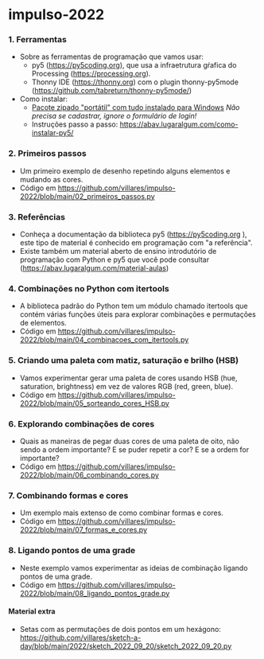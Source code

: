 # impulso-2022

### 1. Ferramentas

- Sobre as ferramentas de programação que vamos usar:
    - py5 (https://py5coding.org), que usa a infraetrutura gŕafica do Processing (https://processing.org).
    - Thonny IDE (https://thonny.org) com o plugin thonny-py5mode (https://github.com/tabreturn/thonny-py5mode/)
- Como instalar:
    - [Pacote zipado "portátil" com tudo instalado para Windows](https://www.dropbox.com/s/3ue4cx3yf372teg/thonny-4-with-py5-windows-portable.zip) *Não precisa se cadastrar, ignore o formulário de login!*
    - Instruções passo a passo: https://abav.lugaralgum.com/como-instalar-py5/ 

### 2. Primeiros passos

- Um primeiro exemplo de desenho repetindo alguns elementos e mudando as cores.
- Código em https://github.com/villares/impulso-2022/blob/main/02_primeiros_passos.py 

### 3. Referências

- Conheça a documentação da biblioteca py5 (https://py5coding.org ), este tipo de material é conhecido em programação com "a referência".
- Existe também um material aberto de ensino introdutório de programação com Python e py5 que você pode consultar (https://abav.lugaralgum.com/material-aulas)

### 4. Combinações no Python com itertools

- A biblioteca padrão do Python tem um módulo chamado itertools  que contém várias funções úteis para explorar combinações e permutações de elementos.
- Código em https://github.com/villares/impulso-2022/blob/main/04_combinacoes_com_itertools.py 

### 5. Criando uma paleta com matiz, saturação e brilho (HSB)

- Vamos experimentar gerar uma paleta de cores usando HSB (hue, saturation, brightness) em vez de valores RGB (red, green, blue). 
- Código em https://github.com/villares/impulso-2022/blob/main/05_sorteando_cores_HSB.py 

### 6. Explorando combinações de cores 

- Quais as maneiras de pegar duas cores de uma paleta de oito, não sendo a ordem importante? E se puder repetir a cor? E se a ordem for importante? 
- Código em  https://github.com/villares/impulso-2022/blob/main/06_combinando_cores.py 

### 7. Combinando formas e cores 

- Um exemplo mais extenso de como combinar formas e cores.
- Código em https://github.com/villares/impulso-2022/blob/main/07_formas_e_cores.py 

### 8. Ligando pontos de uma grade

- Neste exemplo vamos experimentar as ideias de combinação ligando pontos de uma grade.
- Código em https://github.com/villares/impulso-2022/blob/main/08_ligando_pontos_grade.py 

#### Material extra

- Setas com as permutações de dois pontos em um hexágono: https://github.com/villares/sketch-a-day/blob/main/2022/sketch_2022_09_20/sketch_2022_09_20.py 

